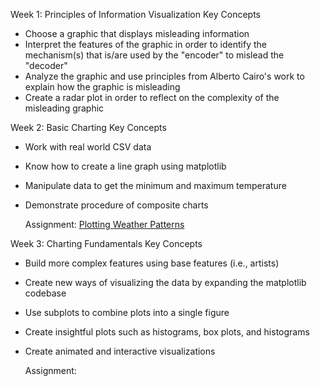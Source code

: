 Week 1: Principles of Information Visualization
Key Concepts
- Choose a graphic that displays misleading information
- Interpret the features of the graphic in order to identify the mechanism(s) that is/are used by the "encoder" to mislead the "decoder"
- Analyze the graphic and use principles from Alberto Cairo's work to explain how the graphic is misleading
- Create a radar plot in order to reflect on the complexity of the misleading graphic

Week 2: Basic Charting
Key Concepts
- Work with real world CSV data
- Know how to create a line graph using matplotlib
- Manipulate data to get the minimum and maximum temperature
- Demonstrate procedure of composite charts

  Assignment: [Plotting Weather Patterns](Assignment2.ipynb)

Week 3: Charting Fundamentals
Key Concepts
- Build more complex features using base features (i.e., artists)
- Create new ways of visualizing the data by expanding the matplotlib codebase 
- Use subplots to combine plots into a single figure
- Create insightful plots such as histograms, box plots, and histograms 
- Create animated and interactive visualizations

  Assignment: 
